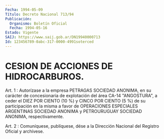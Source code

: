 ```yaml
---
Fecha: 1994-05-09
Título: Decreto Nacional 713/94
Publicación:
  Organismo: Boletín Oficial
  Fecha: 1994-05-16
Estado: Vigente
SAIJ: https://www.saij.gob.ar/DN19940000713
Id: 123456789-0abc-317-0000-4991soterced
---
```

# CESION DE ACCIONES DE HIDROCARBUROS.

<a id="1"></a>
Art. 1 : Autorízase a la empresa PETRAGAS SOCIEDAD ANONIMA, en su  carácter   de  concesionaria  de  explotación  del  área  CA-14 "ANGOSTURA", a  ceder el DIEZ POR CIENTO (10 %) y CINCO POR CIENTO (5 %) de su participación  en  la  misma  a  favor  de  OPERACIONES ESPECIALES  ARGENTINAS  SOCIEDAD  ANONIMA  y  PETROURUGUAY SOCIEDAD ANONIMA, respectivamente.

<a id="2"></a>
Art. 2 : Comuníquese, publíquese, dése a la Dirección Nacional del Registro Oficial y archívese.
